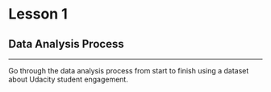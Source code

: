 # Lesson 1

## Data Analysis Process

---

Go through the data analysis process from start to finish using a dataset about Udacity student engagement.